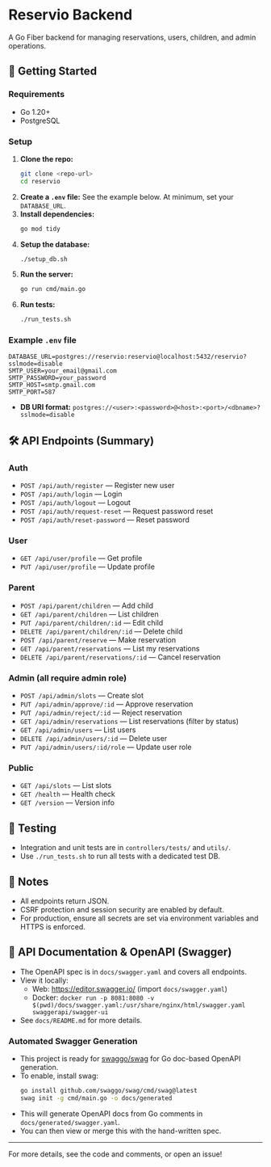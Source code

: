 # Reservio Backend

A Go Fiber backend for managing reservations, users, children, and admin operations.

## 🚀 Getting Started

### Requirements
- Go 1.20+
- PostgreSQL

### Setup
1. **Clone the repo:**
   ```sh
   git clone <repo-url>
   cd reservio
   ```
2. **Create a `.env` file:**
   See the example below. At minimum, set your `DATABASE_URL`.
3. **Install dependencies:**
   ```sh
   go mod tidy
   ```
4. **Setup the database:**
   ```sh
   ./setup_db.sh
   ```
5. **Run the server:**
   ```sh
   go run cmd/main.go
   ```
6. **Run tests:**
   ```sh
   ./run_tests.sh
   ```

### Example `.env` file
```
DATABASE_URL=postgres://reservio:reservio@localhost:5432/reservio?sslmode=disable
SMTP_USER=your_email@gmail.com
SMTP_PASSWORD=your_password
SMTP_HOST=smtp.gmail.com
SMTP_PORT=587
```

- **DB URI format:**
  `postgres://<user>:<password>@<host>:<port>/<dbname>?sslmode=disable`

## 🛠️ API Endpoints (Summary)

### Auth
- `POST /api/auth/register` — Register new user
- `POST /api/auth/login` — Login
- `POST /api/auth/logout` — Logout
- `POST /api/auth/request-reset` — Request password reset
- `POST /api/auth/reset-password` — Reset password

### User
- `GET /api/user/profile` — Get profile
- `PUT /api/user/profile` — Update profile

### Parent
- `POST /api/parent/children` — Add child
- `GET /api/parent/children` — List children
- `PUT /api/parent/children/:id` — Edit child
- `DELETE /api/parent/children/:id` — Delete child
- `POST /api/parent/reserve` — Make reservation
- `GET /api/parent/reservations` — List my reservations
- `DELETE /api/parent/reservations/:id` — Cancel reservation

### Admin (all require admin role)
- `POST /api/admin/slots` — Create slot
- `PUT /api/admin/approve/:id` — Approve reservation
- `PUT /api/admin/reject/:id` — Reject reservation
- `GET /api/admin/reservations` — List reservations (filter by status)
- `GET /api/admin/users` — List users
- `DELETE /api/admin/users/:id` — Delete user
- `PUT /api/admin/users/:id/role` — Update user role

### Public
- `GET /api/slots` — List slots
- `GET /health` — Health check
- `GET /version` — Version info

## 🧪 Testing
- Integration and unit tests are in `controllers/tests/` and `utils/`.
- Use `./run_tests.sh` to run all tests with a dedicated test DB.

## 📝 Notes
- All endpoints return JSON.
- CSRF protection and session security are enabled by default.
- For production, ensure all secrets are set via environment variables and HTTPS is enforced.

## 📖 API Documentation & OpenAPI (Swagger)

- The OpenAPI spec is in `docs/swagger.yaml` and covers all endpoints.
- View it locally:
  - Web: https://editor.swagger.io/ (import `docs/swagger.yaml`)
  - Docker: `docker run -p 8081:8080 -v $(pwd)/docs/swagger.yaml:/usr/share/nginx/html/swagger.yaml swaggerapi/swagger-ui`
- See `docs/README.md` for more details.

### Automated Swagger Generation

- This project is ready for [swaggo/swag](https://github.com/swaggo/swag) for Go doc-based OpenAPI generation.
- To enable, install swag:
  ```sh
  go install github.com/swaggo/swag/cmd/swag@latest
  swag init -g cmd/main.go -o docs/generated
  ```
- This will generate OpenAPI docs from Go comments in `docs/generated/swagger.yaml`.
- You can then view or merge this with the hand-written spec.

---

For more details, see the code and comments, or open an issue!